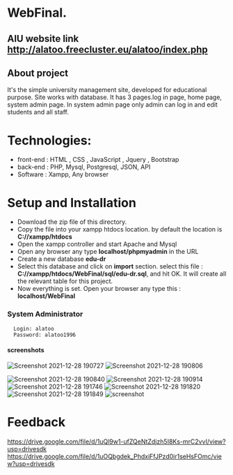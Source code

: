 # WebFinal.
## AIU website link http://alatoo.freecluster.eu/alatoo/index.php

## About project
It's the simple university management site, developed for educational purpose.
Site works with database. It has 3 pages.log in page, home page, system admin page. In system admin page only admin can log in and edit students and all staff. 



# Technologies: 
* front-end : HTML , CSS , JavaScript , Jquery , Bootstrap 
* back-end : PHP, Mysql, Postgresql, JSON, API
* Software : Xampp, Any browser

# Setup and Installation
* Download the zip file of this directory.
* Copy the file into your xampp htdocs location. by default the location is **C://xampp/htdocs**
* Open the xampp controller and start Apache and Mysql
* Open any browser any type **localhost/phpmyadmin** in the URL
* Create a new database **edu-dr**
* Select this database and click on **import** section. select this file : **C://xampp/htdocs/WebFinal/sql/edu-dr.sql**, and hit OK. It will create all the relevant table for this project.
* Now everything is set. Open your browser any type this : **localhost/WebFinal**

### System Administrator
      Login: alatoo
      Password: alatoo1996

#### screenshots

![Screenshot 2021-12-28 190727](https://user-images.githubusercontent.com/73534500/147570485-e5e9a4a7-4721-4f86-84bf-a4c57fcea107.png)
![Screenshot 2021-12-28 190806](https://user-images.githubusercontent.com/73534500/147570486-144366d3-729e-4366-b6da-cae85faea625.png)

![Screenshot 2021-12-28 190840](https://user-images.githubusercontent.com/73534500/147570471-98361c4f-502f-465c-98f6-4958fff52caa.png)
![Screenshot 2021-12-28 190914](https://user-images.githubusercontent.com/73534500/147570473-a0507a65-6593-472f-bf9b-bb65b2276138.png)
![Screenshot 2021-12-28 191746](https://user-images.githubusercontent.com/73534500/147570476-b930f4d7-30d2-4a07-85f2-9f4fd0ba8184.png)
![Screenshot 2021-12-28 191820](https://user-images.githubusercontent.com/73534500/147570478-f9eea619-a41a-49a5-8aba-ea48155035d1.png)
![Screenshot 2021-12-28 191849](https://user-images.githubusercontent.com/73534500/147570479-cb4e8ed0-b088-4bd4-88c4-533429c87464.png)
![screenshot](https://user-images.githubusercontent.com/73472282/148053389-90368047-77b9-43a4-bc05-5822a3ed816e.png)

# Feedback
https://drive.google.com/file/d/1uQl9w1-ufZQeNtZdjzh5I8Ks-mrC2vvI/view?usp=drivesdk
https://drive.google.com/file/d/1uOQbgdek_PhdxiFfJPzd0ir1seHsFOmc/view?usp=drivesdk


